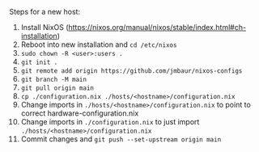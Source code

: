 Steps for a new host:

1. Install NixOS (https://nixos.org/manual/nixos/stable/index.html#ch-installation)
1. Reboot into new installation and `cd /etc/nixos`
1. `sudo chown -R <user>:users .`
1. `git init .`
1. `git remote add origin https://github.com/jmbaur/nixos-configs`
1. `git branch -M main`
1. `git pull origin main`
1. `cp ./configuration.nix ./hosts/<hostname>/configuration.nix`
1. Change imports in `./hosts/<hostname>/configuration.nix` to point to correct hardware-configuration.nix
1. Change imports in `./configuration.nix` to just import `./hosts/<hostname>/configuration.nix`
1. Commit changes and `git push --set-upstream origin main`
